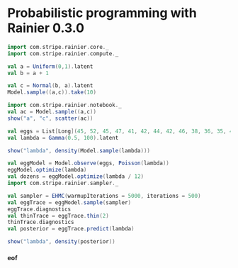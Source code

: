 # Probabilistic programming with Rainier 0.3.0


```scala mdoc
import com.stripe.rainier.core._
import com.stripe.rainier.compute._

val a = Uniform(0,1).latent
val b = a + 1

val c = Normal(b, a).latent
Model.sample((a,c)).take(10)
```

```scala mdoc:image:scatter.png
import com.stripe.rainier.notebook._
val ac = Model.sample((a,c))
show("a", "c", scatter(ac))
```

```scala mdoc
val eggs = List[Long](45, 52, 45, 47, 41, 42, 44, 42, 46, 38, 36, 35, 41, 48, 42, 29, 45, 43, 45, 40, 42, 53, 31, 48, 40, 45, 39, 29, 45, 42)
val lambda = Gamma(0.5, 100).latent
```

```scala mdoc:image:lambda.png
show("lambda", density(Model.sample(lambda)))
```

```scala mdoc
val eggModel = Model.observe(eggs, Poisson(lambda))
eggModel.optimize(lambda)
val dozens = eggModel.optimize(lambda / 12)
import com.stripe.rainier.sampler._

val sampler = EHMC(warmupIterations = 5000, iterations = 500)
val eggTrace = eggModel.sample(sampler)
eggTrace.diagnostics
val thinTrace = eggTrace.thin(2)
thinTrace.diagnostics
val posterior = eggTrace.predict(lambda)
```

```scala mdoc:image:lambdap.png
show("lambda", density(posterior))
```



#### eof

